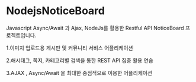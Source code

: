 # NodejsNoticeBoard

Javascript Async/Await 과 Ajax, NodeJs를 활용한 Restful API NoticeBoard 프로젝트입니다.

1.이미지 업로드용 게시판 및 커뮤니티 서비스 어플리케이션 
 
2.해시태그, 쪽지, 카테고리별 검색을 통한 REST API 집중 활용 연습 
 
3.AJAX , Async/Await 을 최대한 중점적으로 이용한 어플리케이션 
